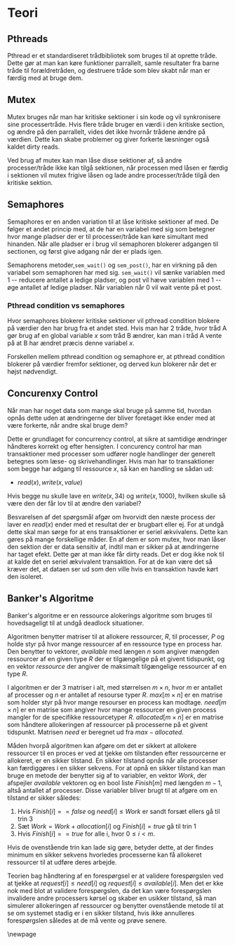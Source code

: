 # Teori
## Pthreads
Pthread er et standardiseret trådbibliotek som bruges til at oprette tråde. Dette gør at man kan køre funktioner parrallelt, samle resultater fra barne tråde til forældretråden, og destruere tråde som blev skabt når man er færdig med at bruge dem.
 
## Mutex
Mutex bruges når man har kritiske sektioner i sin kode og vil synkronisere sine processertråde. Hvis flere tråde bruger en værdi i den kritiske section, og ændre på den parrallelt, vides det ikke hvornår trådene ændre på værdien. Dette kan skabe problemer og giver forkerte læsninger også kaldet dirty reads. 

Ved brug af mutex kan man låse disse sektioner af, så andre processer/tråde ikke kan tilgå sektionen, når processen med låsen er færdig i sektionen vil mutex frigive låsen og lade andre processer/tråde tilgå den kritiske sektion. 

## Semaphores
Semaphores er en anden variation til at låse kritiske sektioner af med. De følger et andet princip med, at de har en variabel med sig som betegner hvor mange pladser der er til processer/tråde kan køre simultant med hinanden. Når alle pladser er i brug vil semaphoren blokerer adgangen til sectionen, og først give adgang når der er plads igen. 


Semaphorens metoder,`sem_wait()` og `sem_post()`, har en virkning på den variabel som semaphoren har med sig. `sem_wait()` vil sænke variablen med 1 -- reducere antallet a ledige pladser, og post vil hæve variablen med 1 -- øge antallet af ledige pladser. Når variablen når 0 vil wait vente på et post.

### Pthread condition vs semaphores
Hvor semaphores blokerer kritiske sektioner vil pthread condition blokere på værdier den har brug fra et andet sted. Hvis man har 2 tråde, hvor tråd A gør brug af en global variable ${x}$ som tråd B ændrer, kan man i tråd A vente på at B har ændret præcis denne variabel ${x}$. 

Forskellen mellem pthread condition og semaphore er, at pthread condition blokerer på værdier fremfor sektioner, og derved kun blokerer når det er højst nødvendigt.

## Concurenxy Control
Når man har noget data som mange skal bruge på samme tid, hvordan opnås dette uden at ændringerne der bliver foretaget ikke ender med at være forkerte, når andre skal bruge dem? 

Dette er grundlaget for concurrency control, at sikre at samtidige ændringer håndteres korrekt og efter hensigten. I concurency control har man transaktioner med processer som udfører nogle handlinger der generelt betegnes som læse- og skrivehandlinger. Hvis man har to transaktioner som begge har adgang til ressource ${x}$, så kan en handling se sådan ud:

* ${read(x), write(x,value)}$

Hvis begge nu skulle lave en ${write(x, 34)}$ og ${write(x,1000)}$, hvilken skulle så være den der får lov til at ændre den variabel?

Besvarelsen af det spørgsmål afgør om hvorvidt den næste process der laver en ${read(x)}$ ender med et resultat der er brugbart eller ej. For at undgå dette skal man sørge for at ens transaktioner er seriel ækvivalens. Dette kan gøres på mange forskellige måder. En af dem er som mutex, hvor man låser den sektion der er data sensitiv af, indtil man er sikker på at ændringerne har taget efekt. Dette gør at man ikke får dirty reads. Det er dog ikke nok til at kalde det en seriel ækvivalent transaktion. For at de kan være det så kræver det, at dataen ser ud som den ville hvis en transaktion havde kørt den isoleret.

## Banker's Algoritme
Banker's algoritme er en ressource alokerings algoritme som bruges til hovedsageligt til at undgå deadlock situationer. 

Algoritmen benytter matriser til at allokere ressourcer, ${R}$, til processer, ${P}$ og holde styr på hvor mange ressourcer af en ressource type en process har. Den benytter to vektorer, ${available}$ med længen ${n}$ som angiver mængden ressourcer af en given type ${R}$ der er tilgængelige på et givent tidspunkt, og en vektor ${ressource}$ der angiver de maksimalt tilgængelige ressourcer af en type ${R}$.

I algoritmen er der 3 matriser i alt, med størrelsen ${m \times n}$, hvor ${m}$ er antallet af processer og ${n}$ er antallet af resourse typer ${R}$. ${max[m \times n]}$ er en matrise som holder styr på hvor mange resourser en process kan modtage. ${need[m \times n]}$ er en matrise som angiver hvor mange ressourcer en given process mangler for de specifikke ressourcetyper ${R}$. ${allocated[m \times n]}$ er en matrise som håndtere allokeringen af ressourcer på processerne på et givent tidspunkt. Matrisen ${need}$ er beregnet ud fra ${max - allocated}$.

Måden hvorpå algoritmen kan afgøre om det er sikkert at allokere ressourcer til en proces er ved at tjekke om tilstanden efter ressourcerne er allokeret, er en sikker tilstand. En sikker tilstand opnås når alle processer kan færdiggøres i en sikker sekvens. For at opnå en sikker tilstand kan man bruge en metode der benytter sig af to variabler, en vektor ${Work}$, der afspejler ${available}$ vektoren og en bool liste ${Finish[m]}$ med længden ${m-1}$, altså antallet af processer.
Disse variabler bliver brugt til at afgøre om en tilstand er sikker således:

1. Hvis ${Finish[i] == false}$ og ${need[i] \leq Work}$ er sandt forsæt ellers gå til trin 3
2. Sæt ${Work = Work + allocation[i]}$ og ${Finish[i] = true}$ gå til trin 1
3. Hvis ${Finish[i] == true}$ for alle i, hvor ${0 \leq i < m}$.

Hvis de ovenstående trin kan lade sig gøre, betyder dette, at der findes minimum en sikker sekvens hvorledes processerne kan få allokeret ressourcer til at udføre deres arbejde.

Teorien bag håndtering af en forespørgsel er at validere forespørgslen ved at tjekke at ${request[i] \leq need[i]}$ og ${request[i] \leq available[i]}$. Men det er kke nok med blot at validere forespørgslen, da det kan være forespørgslen invalidere andre processers kørsel og skaber en usikker tilstand, så man simulerer allokeringen af ressourcer og benytter ovenstående metode til at se om systemet stadig er i en sikker tilstand, hvis ikke annulleres forespørgslen således at de må vente og prøve senere. 
 
\newpage
